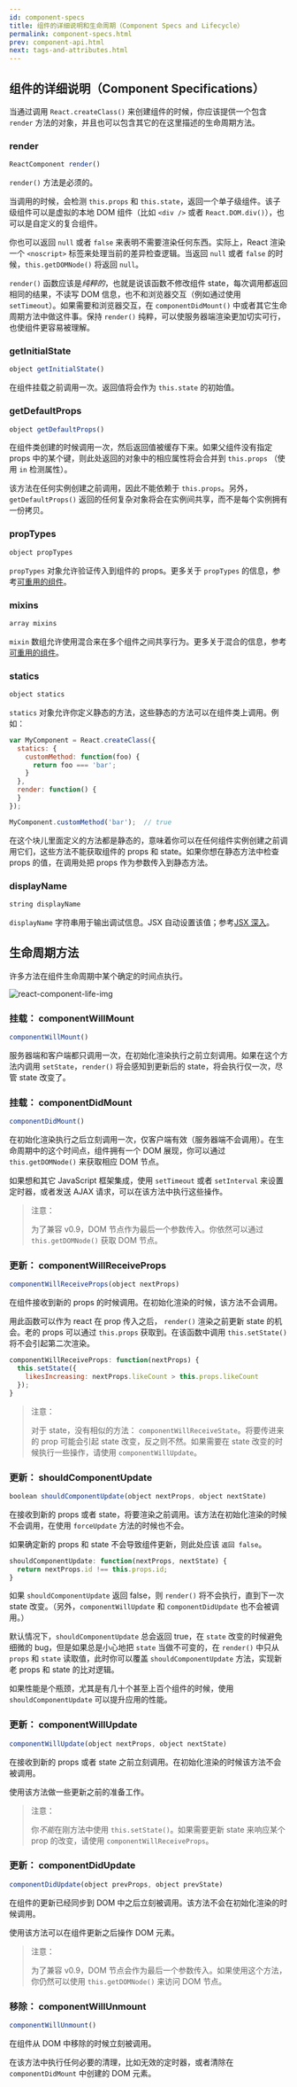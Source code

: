 ```yaml
---
id: component-specs
title: 组件的详细说明和生命周期（Component Specs and Lifecycle）
permalink: component-specs.html
prev: component-api.html
next: tags-and-attributes.html
---
```


## 组件的详细说明（Component Specifications）

当通过调用 `React.createClass()` 来创建组件的时候，你应该提供一个包含 `render` 方法的对象，并且也可以包含其它的在这里描述的生命周期方法。

### render

```javascript
ReactComponent render()
```

`render()` 方法是必须的。

当调用的时候，会检测 `this.props` 和 `this.state`，返回一个单子级组件。该子级组件可以是虚拟的本地 DOM 组件（比如 `<div />` 或者 `React.DOM.div()`），也可以是自定义的复合组件。

你也可以返回 `null` 或者 `false` 来表明不需要渲染任何东西。实际上，React 渲染一个 `<noscript>` 标签来处理当前的差异检查逻辑。当返回 `null` 或者 `false` 的时候，`this.getDOMNode()` 将返回 `null`。

`render()` 函数应该是*纯粹的*，也就是说该函数不修改组件 state，每次调用都返回相同的结果，不读写 DOM 信息，也不和浏览器交互（例如通过使用 `setTimeout`）。如果需要和浏览器交互，在 `componentDidMount()` 中或者其它生命周期方法中做这件事。保持 `render()` 纯粹，可以使服务器端渲染更加切实可行，也使组件更容易被理解。


### getInitialState

```javascript
object getInitialState()
```

在组件挂载之前调用一次。返回值将会作为 `this.state` 的初始值。


### getDefaultProps

```javascript
object getDefaultProps()
```

在组件类创建的时候调用一次，然后返回值被缓存下来。如果父组件没有指定 props 中的某个键，则此处返回的对象中的相应属性将会合并到 `this.props` （使用 `in` 检测属性）。

该方法在任何实例创建之前调用，因此不能依赖于 `this.props`。另外，`getDefaultProps()` 返回的任何复杂对象将会在实例间共享，而不是每个实例拥有一份拷贝。


### propTypes

```javascript
object propTypes
```

`propTypes` 对象允许验证传入到组件的 props。更多关于 `propTypes` 的信息，参考[可重用的组件](/react/docs/reusable-components.html)。


### mixins

```javascript
array mixins
```

`mixin` 数组允许使用混合来在多个组件之间共享行为。更多关于混合的信息，参考[可重用的组件](/react/docs/reusable-components.html)。


### statics

```javascript
object statics
```

`statics` 对象允许你定义静态的方法，这些静态的方法可以在组件类上调用。例如：

```javascript
var MyComponent = React.createClass({
  statics: {
    customMethod: function(foo) {
      return foo === 'bar';
    }
  },
  render: function() {
  }
});

MyComponent.customMethod('bar');  // true
```

在这个块儿里面定义的方法都是静态的，意味着你可以在任何组件实例创建之前调用它们，这些方法不能获取组件的 props 和 state。如果你想在静态方法中检查 props 的值，在调用处把 props 作为参数传入到静态方法。


### displayName

```javascript
string displayName
```

`displayName` 字符串用于输出调试信息。JSX 自动设置该值；参考[JSX 深入](/react/docs/jsx-in-depth.html#react-composite-components)。


## 生命周期方法

许多方法在组件生命周期中某个确定的时间点执行。

![react-component-life-img](https://cloud.githubusercontent.com/assets/11390617/14668689/16f8cdf8-0718-11e6-9355-9925bbcac694.png)


### 挂载： componentWillMount

```javascript
componentWillMount()
```

服务器端和客户端都只调用一次，在初始化渲染执行之前立刻调用。如果在这个方法内调用 `setState`，`render()` 将会感知到更新后的 state，将会执行仅一次，尽管 state 改变了。


### 挂载： componentDidMount

```javascript
componentDidMount()
```

在初始化渲染执行之后立刻调用一次，仅客户端有效（服务器端不会调用）。在生命周期中的这个时间点，组件拥有一个 DOM 展现，你可以通过 `this.getDOMNode()` 来获取相应 DOM 节点。

如果想和其它 JavaScript 框架集成，使用 `setTimeout` 或者 `setInterval` 来设置定时器，或者发送 AJAX 请求，可以在该方法中执行这些操作。

> 注意：
>
> 为了兼容 v0.9，DOM 节点作为最后一个参数传入。你依然可以通过 `this.getDOMNode()` 获取 DOM 节点。


### 更新： componentWillReceiveProps

```javascript
componentWillReceiveProps(object nextProps)
```

在组件接收到新的 props 的时候调用。在初始化渲染的时候，该方法不会调用。

用此函数可以作为 react 在 prop 传入之后， `render()` 渲染之前更新 state 的机会。老的 props 可以通过 `this.props` 获取到。在该函数中调用 `this.setState()` 将不会引起第二次渲染。

```javascript
componentWillReceiveProps: function(nextProps) {
  this.setState({
    likesIncreasing: nextProps.likeCount > this.props.likeCount
  });
}
```

> 注意：
>
> 对于 state，没有相似的方法： `componentWillReceiveState`。将要传进来的 prop 可能会引起 state 改变，反之则不然。如果需要在 state 改变的时候执行一些操作，请使用 `componentWillUpdate`。


### 更新： shouldComponentUpdate

```javascript
boolean shouldComponentUpdate(object nextProps, object nextState)
```

在接收到新的 props 或者 state，将要渲染之前调用。该方法在初始化渲染的时候不会调用，在使用 `forceUpdate` 方法的时候也不会。

如果确定新的 props 和 state 不会导致组件更新，则此处应该 `返回 false`。

```javascript
shouldComponentUpdate: function(nextProps, nextState) {
  return nextProps.id !== this.props.id;
}
```

如果 `shouldComponentUpdate` 返回 false，则 `render()` 将不会执行，直到下一次 state 改变。（另外，`componentWillUpdate` 和 `componentDidUpdate` 也不会被调用。）

默认情况下，`shouldComponentUpdate` 总会返回 true，在 `state` 改变的时候避免细微的 bug，但是如果总是小心地把 `state` 当做不可变的，在 `render()` 中只从 `props` 和 `state` 读取值，此时你可以覆盖 `shouldComponentUpdate` 方法，实现新老 props 和 state 的比对逻辑。

如果性能是个瓶颈，尤其是有几十个甚至上百个组件的时候，使用 `shouldComponentUpdate` 可以提升应用的性能。


### 更新： componentWillUpdate

```javascript
componentWillUpdate(object nextProps, object nextState)
```

在接收到新的 props 或者 state 之前立刻调用。在初始化渲染的时候该方法不会被调用。

使用该方法做一些更新之前的准备工作。

> 注意：
>
> 你*不能*在刚方法中使用 `this.setState()`。如果需要更新 state 来响应某个 prop 的改变，请使用 `componentWillReceiveProps`。


### 更新： componentDidUpdate

```javascript
componentDidUpdate(object prevProps, object prevState)
```

在组件的更新已经同步到 DOM 中之后立刻被调用。该方法不会在初始化渲染的时候调用。

使用该方法可以在组件更新之后操作 DOM 元素。

> 注意：
>
> 为了兼容 v0.9，DOM 节点会作为最后一个参数传入。如果使用这个方法，你仍然可以使用 `this.getDOMNode()` 来访问 DOM 节点。


### 移除： componentWillUnmount

```javascript
componentWillUnmount()
```

在组件从 DOM 中移除的时候立刻被调用。

在该方法中执行任何必要的清理，比如无效的定时器，或者清除在 `componentDidMount` 中创建的 DOM 元素。
